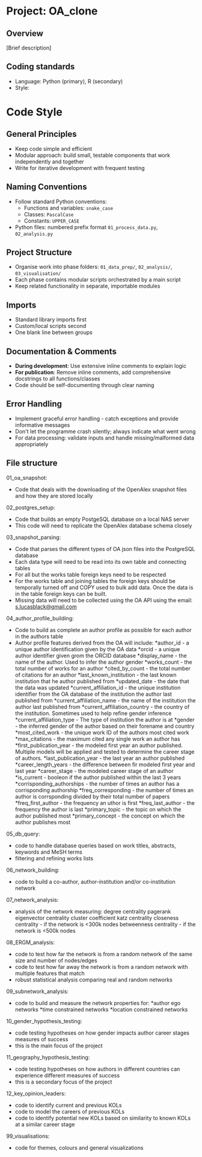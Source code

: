 # Project: OA_clone

## Overview
[Brief description]

## Coding standards
- Language: Python (primary), R (secondary)
- Style: 
# Code Style

## General Principles
- Keep code simple and efficient
- Modular approach: build small, testable components that work independently and together
- Write for iterative development with frequent testing

## Naming Conventions
- Follow standard Python conventions:
  - Functions and variables: `snake_case`
  - Classes: `PascalCase`
  - Constants: `UPPER_CASE`
- Python files: numbered prefix format `01_process_data.py`, `02_analysis.py`

## Project Structure
- Organise work into phase folders: `01_data_prep/`, `02_analysis/`, `03_visualisation/`
- Each phase contains modular scripts orchestrated by a main script
- Keep related functionality in separate, importable modules

## Imports
- Standard library imports first
- Custom/local scripts second
- One blank line between groups

## Documentation & Comments
- **During development**: Use extensive inline comments to explain logic
- **For publication**: Remove inline comments, add comprehensive docstrings to all functions/classes
- Code should be self-documenting through clear naming

## Error Handling
- Implement graceful error handling - catch exceptions and provide informative messages
- Don't let the programme crash silently; always indicate what went wrong
- For data processing: validate inputs and handle missing/malformed data appropriately

## File structure
01_oa_snapshot:
- Code that deals with the downloading of the OpenAlex snapshot files and how they are stored locally

02_postgres_setup: 
- Code that builds an empty PostgeSQL database on a local NAS server
- This code will need to replicate the OpenAlex database schema closely 

03_snapshot_parsing:
- Code that parses the different types of OA json files into the PostgreSQL database
- Each data type will need to be read into its own table and connecting tables 
- For all but the works table foreign keys need to be respected
- For the works table and joining tables the foreign keys should be temporally turned off and COPY used to bulk add data. Once the data is in the table foreign keys can be built. 
- Missing data will need to be collected using the OA API using the email: s.lucasblack@gmail.com

04_author_profile_building: 
- Code to build as complete an author profile as possible for each author in the authors table
- Author profile features derived from the OA will include:
*author_id - a unique author identification given by the OA data
*orcid - a unique author identifier given grom the ORCID database 
*display_name - the name of the author. Used to infer the author gender 
*works_count - the total number of works for an author
*cited_by_count - the total number of citations for an author
*last_known_institution - the last known institution that he author published from
*updated_date - the date that the data was updated 
*current_affiliation_id - the unique institution identifier from the OA database of the institution the author last published from 
*current_affiliation_name - the name of the institution the author last published from 
*current_affiliation_country - the country of the institution. Sometimes used to help refine gender inference 
*current_affiliation_type - The type of institution the author is at 
*gender - the inferred gender of the author based on their forename and country 
*most_cited_work - the unique work ID of the authors most cited work 
*max_citations - the maximum cited any single work an author has 
*first_publication_year - the modeled first year an author published. Multiple models will be applied and tested to determine the career stage of authors. 
*last_publication_year - the last year an author published 
*career_length_years - the difference between fir modeled first year and last year 
*career_stage - the modeled career stage of an author
*is_current - booleon if the author published within the last 3 years 
*corrisponding_authorships - the number of times an author has a corrisponding authorship 
*freq_corresponding - the number of times an author is corrsponding divided by their total number of papers 
*freq_first_author - the frequency an uthor is first 
*freq_last_author - the frequency the author is last
*primary_topic - the topic on which the author published most 
*primary_concept - the concept on which the author publishes most 

05_db_query:
- code to handle database queries based on work titles, abstracts, keywords and MeSH terms 
- filtering and refining works lists 

06_network_building:
- code to build a co-author, author-institution and/or co-institution network 

07_network_analysis:
- analysis of the network measuring: 
degree centrality 
pagerank
eigenvector centrality 
cluster coefficient 
katz centrality 
closeness centrality - if the network is <300k nodes
betweenness centrality - if the network is <500k nodes 

08_ERGM_analysis:
- code to test how far the network is from a random network of the same size and number of nodes/edges 
- code to test how far away the network is from a random network with multiple features that match 
- robust statistical analysis comparing real and random networks 

09_subnetwork_analysis:
- code to build and measure the network properties for:
*author ego networks
*time constrained networks 
*location constrained networks 

10_gender_hypothesis_testing:
- code testing hypotheses on how gender impacts author career stages measures of success 
- this is the main focus of the project

11_geography_hypothesis_testing:
- code testing hypotheses on how authors in different countries can experience different measures of success 
- this is a secondary focus of the project 

12_key_opinion_leaders:
- code to identify current and previous KOLs
- code to model the careers of previous KOLs
- code to identify potential new KOLs based on similarity to known KOLs at a similar career stage 

99_visualisations:
- code for themes, colours and general visualizations 













